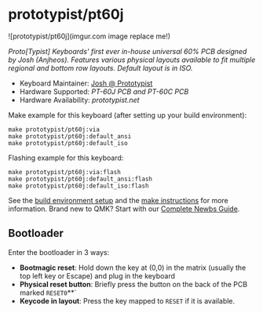 # prototypist/pt60j

![prototypist/pt60j](imgur.com image replace me!)

*Proto[Typist] Keyboards' first ever in-house universal 60% PCB designed by Josh (Anjheos). 
Features various physical layouts available to fit multiple regional and bottom row layouts.
Default layout is in ISO.*

* Keyboard Maintainer: [Josh @ Prototypist](https://github.com/Anjheos)
* Hardware Supported: *PT-60J PCB and PT-60C PCB*
* Hardware Availability: *prototypist.net*

Make example for this keyboard (after setting up your build environment):

    make prototypist/pt60j:via
    make prototypist/pt60j:default_ansi
    make prototypist/pt60j:default_iso

Flashing example for this keyboard:

    make prototypist/pt60j:via:flash
    make prototypist/pt60j:default_ansi:flash
    make prototypist/pt60j:default_iso:flash

See the [build environment setup](https://docs.qmk.fm/#/getting_started_build_tools) and the [make instructions](https://docs.qmk.fm/#/getting_started_make_guide) for more information. Brand new to QMK? Start with our [Complete Newbs Guide](https://docs.qmk.fm/#/newbs).

## Bootloader

Enter the bootloader in 3 ways:

* **Bootmagic reset**: Hold down the key at (0,0) in the matrix (usually the top left key or Escape) and plug in the keyboard
* **Physical reset button**: Briefly press the button on the back of the PCB marked `RESET0`**`
* **Keycode in layout**: Press the key mapped to `RESET` if it is available.
